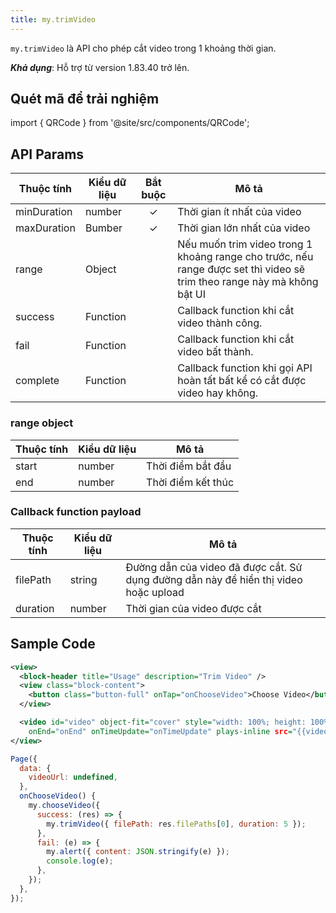 ```yaml
---
title: my.trimVideo
---
```


`my.trimVideo` là API cho phép cắt video trong 1 khoảng thời gian.

***Khả dụng***: Hỗ trợ từ version 1.83.40 trở lên.

## Quét mã để trải nghiệm

import { QRCode } from '@site/src/components/QRCode';

<QRCode page="pages/api/trim-video/index" />

## API Params

| Thuộc tính | Kiểu dữ liệu | Bắt buộc | Mô tả                                                                                |
| ---------- | ------------ | :------: | ------------------------------------------------------------------------------------ |
| minDuration     | number       |    ✓     |  Thời gian ít nhất của video |
| maxDuration | Bumber        |      ✓   | Thời gian lớn nhất của video                                                   |
| range       | Object        |         | Nếu muốn trim video trong 1 khoảng range cho trước, nếu range được set thì video sẽ trim theo range này mà không bật UI                                               |
| success    | Function     |          | Callback function khi cắt video thành công.                                          |
| fail       | Function     |          | Callback function khi cắt video bất thành.                                           |
| complete   | Function     |          | Callback function khi gọi API hoàn tất bất kể có cắt được video hay không.           |

### range object

| Thuộc tính | Kiểu dữ liệu     | Mô tả                                                                                   |
| ---------- | ---------------- | --------------------------------------------------------------------------------------- |
| start  | number            | Thời điểm bắt đầu  |
| end  | number | Thời điểm kết thúc |

### Callback function payload

| Thuộc tính | Kiểu dữ liệu     | Mô tả                                                                                   |
| ---------- | ---------------- | --------------------------------------------------------------------------------------- |
| filePath  | string            | Đường dẫn của video đã được cắt. Sử dụng đường dẫn này để hiển thị video hoặc upload  |
| duration  | number | Thời gian của video được cắt |

## Sample Code

```xml
<view>
  <block-header title="Usage" description="Trim Video" />
  <view class="block-content">
    <button class="button-full" onTap="onChooseVideo">Choose Video</button>
  </view>

  <video id="video" object-fit="cover" style="width: 100%; height: 100%;" onPlay="onPlay" onPause="onPause"
    onEnd="onEnd" onTimeUpdate="onTimeUpdate" plays-inline src="{{videoUrl}}" />
</view>
```

```js
Page({
  data: {
    videoUrl: undefined,
  },
  onChooseVideo() {
    my.chooseVideo({
      success: (res) => {
        my.trimVideo({ filePath: res.filePaths[0], duration: 5 });
      },
      fail: (e) => {
        my.alert({ content: JSON.stringify(e) });
        console.log(e);
      },
    });
  },
});
```